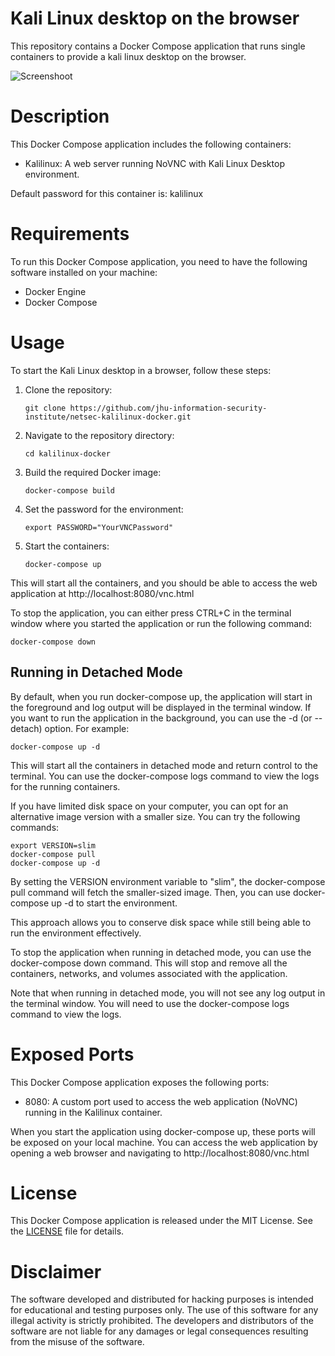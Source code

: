 # Kali Linux desktop on the browser

This repository contains a Docker Compose application that runs single containers to provide a kali linux desktop on the browser.

![Screenshoot](.github/images/screenshoot.png)

# Description

This Docker Compose application includes the following containers:

- Kalilinux: A web server running NoVNC with Kali Linux Desktop environment.

Default password for this container is: kalilinux

# Requirements

To run this Docker Compose application, you need to have the following software installed on your machine:

- Docker Engine
- Docker Compose

# Usage
To start the Kali Linux desktop in a browser, follow these steps:

1. Clone the repository:
    ```
    git clone https://github.com/jhu-information-security-institute/netsec-kalilinux-docker.git
    ```
2. Navigate to the repository directory:
    ```
    cd kalilinux-docker
    ```
3. Build the required Docker image:
    ```
    docker-compose build
    ```
4. Set the password for the environment:
    ```
    export PASSWORD="YourVNCPassword"
    ```
5. Start the containers:
    ```
    docker-compose up
    ```

This will start all the containers, and you should be able to access the web application at http://localhost:8080/vnc.html

To stop the application, you can either press CTRL+C in the terminal window where you started the application or run the following command:
```
docker-compose down
```

## Running in Detached Mode

By default, when you run docker-compose up, the application will start in the foreground and log output will be displayed in the terminal window. If you want to run the application in the background, you can use the -d (or --detach) option. For example:
```
docker-compose up -d
```
This will start all the containers in detached mode and return control to the terminal. You can use the docker-compose logs command to view the logs for the running containers.

If you have limited disk space on your computer, you can opt for an alternative image version with a smaller size. You can try the following commands:
```
export VERSION=slim
docker-compose pull
docker-compose up -d
```

By setting the VERSION environment variable to "slim", the docker-compose pull command will fetch the smaller-sized image. Then, you can use docker-compose up -d to start the environment.

This approach allows you to conserve disk space while still being able to run the environment effectively.

To stop the application when running in detached mode, you can use the docker-compose down command. This will stop and remove all the containers, networks, and volumes associated with the application.

Note that when running in detached mode, you will not see any log output in the terminal window. You will need to use the docker-compose logs command to view the logs.

# Exposed Ports

This Docker Compose application exposes the following ports:

- 8080: A custom port used to access the web application (NoVNC) running in the Kalilinux container.

When you start the application using docker-compose up, these ports will be exposed on your local machine. You can access the web application by opening a web browser and navigating to http://localhost:8080/vnc.html

# License

This Docker Compose application is released under the MIT License. See the [LICENSE](https://www.mit.edu/~amini/LICENSE.md) file for details.

# Disclaimer

The software developed and distributed for hacking purposes is intended for educational and testing purposes only. The use of this software for any illegal activity is strictly prohibited. The developers and distributors of the software are not liable for any damages or legal consequences resulting from the misuse of the software.
